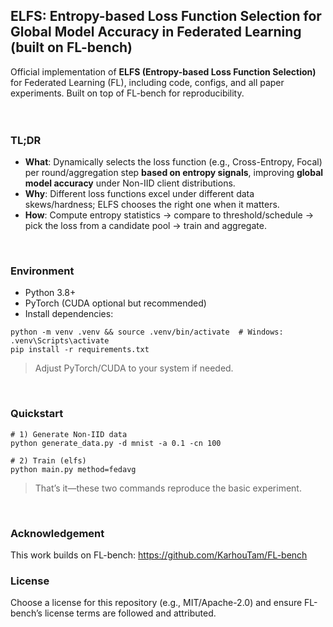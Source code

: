 ## ELFS: Entropy-based Loss Function Selection for Global Model Accuracy in Federated Learning (built on FL-bench)
Official implementation of **ELFS (Entropy-based Loss Function Selection)** for Federated Learning (FL), including code, configs, and all paper experiments.
Built on top of FL-bench for reproducibility.
<br/><br/><br/>

### TL;DR
* **What**: Dynamically selects the loss function (e.g., Cross-Entropy, Focal) per round/aggregation step **based on entropy signals**, improving **global model accuracy** under Non-IID client distributions.
* **Why**: Different loss functions excel under different data skews/hardness; ELFS chooses the right one when it matters.
* **How**: Compute entropy statistics → compare to threshold/schedule → pick the loss from a candidate pool → train and aggregate.
<br/>

### Environment
* Python 3.8+
* PyTorch (CUDA optional but recommended)
* Install dependencies:

```
python -m venv .venv && source .venv/bin/activate  # Windows: .venv\Scripts\activate
pip install -r requirements.txt
```

> Adjust PyTorch/CUDA to your system if needed.
<br/>


### Quickstart

    # 1) Generate Non-IID data 
    python generate_data.py -d mnist -a 0.1 -cn 100

    # 2) Train (elfs)
    python main.py method=fedavg
> That’s it—these two commands reproduce the basic experiment.
<br/>

### Acknowledgement
This work builds on FL-bench: https://github.com/KarhouTam/FL-bench


### License
Choose a license for this repository (e.g., MIT/Apache-2.0) and ensure FL-bench’s license terms are followed and attributed.
